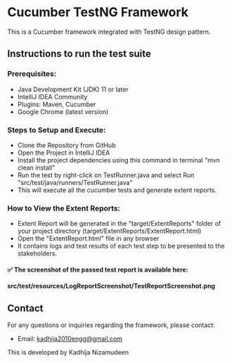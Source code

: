 # Cucumber TestNG Framework #
This is a Cucumber framework integrated with TestNG design pattern.

## Instructions to run the test suite ##

### Prerequisites: ###
* Java Development Kit (JDK) 11 or later
* IntelliJ IDEA Community 
* Plugins: Maven, Cucumber
* Google Chrome (latest version)

### Steps to Setup and Execute: ###
* Clone the Repository from GitHub
* Open the Project in IntelliJ IDEA
* Install the project dependencies using this command in terminal  "mvn clean install"
* Run the test by right-click on TestRunner.java and select Run   "src/test/java/runners/TestRunner.java"
* This will execute all the cucumber tests and generate extent reports.

### How to View the Extent Reports: ###
* Extent Report will be generated in the "target/ExtentReports" folder of your project directory (target/ExtentReports/ExtentReport.html)
* Open the "ExtentReport.html" file in any browser
* It contains logs and test results of each test step to be presented to the stakeholders.


#### ✅ The screenshot of the passed test report is available here: ####
#### src/test/resources/LogReportScreenshot/TestReportScreenshot.png #####

## Contact ##

For any questions or inquiries regarding the framework, please contact:

* Email: kadhija2010engg@gmail.com

This is developed by Kadhija Nizamudeen